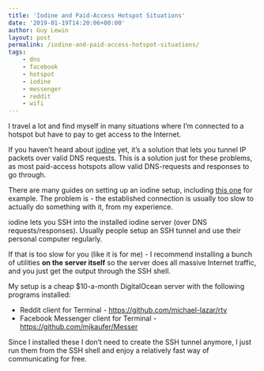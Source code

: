 ```yaml
---
title: 'Iodine and Paid-Access Hotspot Situations'
date: '2019-01-19T14:20:06+00:00'
author: Guy Lewin
layout: post
permalink: /iodine-and-paid-access-hotspot-situations/
tags:
    - dns
    - facebook
    - hotspot
    - iodine
    - messenger
    - reddit
    - wifi
---
```


I travel a lot and find myself in many situations where I’m connected to a hotspot but have to pay to get access to the Internet.

If you haven’t heard about [iodine](https://code.kryo.se/iodine/) yet, it’s a solution that lets you tunnel IP packets over valid DNS requests. This is a solution just for these problems, as most paid-access hotspots allow valid DNS-requests and responses to go through.

There are many guides on setting up an iodine setup, including [this one](https://demgeeks.com/hack-get-free-wifi-on-paid-access-hotspots/) for example. The problem is - the established connection is usually too slow to actually do something with it, from my experience.

iodine lets you SSH into the installed iodine server (over DNS requests/responses). Usually people setup an SSH tunnel and use their personal computer regularly.

If that is too slow for you (like it is for me) - I recommend installing a bunch of utilities **on the server itself** so the server does all massive Internet traffic, and you just get the output through the SSH shell.

My setup is a cheap $10-a-month DigitalOcean server with the following programs installed:

- Reddit client for Terminal - <https://github.com/michael-lazar/rtv>
- Facebook Messenger client for Terminal - <https://github.com/mjkaufer/Messer>

Since I installed these I don’t need to create the SSH tunnel anymore, I just run them from the SSH shell and enjoy a relatively fast way of communicating for free.